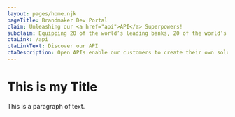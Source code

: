 ```yaml
---
layout: pages/home.njk
pageTitle: Brandmaker Dev Portal
claim: Unleashing our <a href="api">API</a> Superpowers!
subclaim: Equipping 20 of the world’s leading banks, 20 of the world’s leading manufacturers, plus many of the top auto makers and life sciences companies, we have seen a lot of enterprise marketing operations.
ctaLink: /api
ctaLinkText: Discover our API
ctaDescription: Open APIs enable our customers to create their own solutions on top of our powerful MRM.
---
```

# This is my Title

This is a paragraph of text.